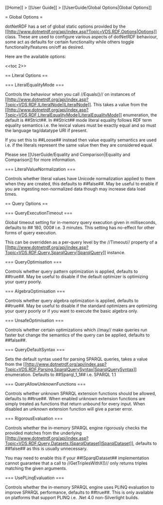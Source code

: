 [[Home]] > [[User Guide]] > [[UserGuide/Global Options|Global Options]]

= Global Options =

dotNetRDF has a set of global static options provided by the [[http://www.dotnetrdf.org/api/index.asp?Topic=VDS.RDF.Options|Options]] class.  These are used to configure various aspects of dotNetRDF behaviour, some act as defaults for certain functionality while others toggle functionality/features on/off as desired.

Here are the available options:

<<toc 2>>

== Literal Options ==

=== LiteralEqualityMode ===

Controls the behaviour when you call //Equals()// on instances of [[http://www.dotnetrdf.org/api/index.asp?Topic=VDS.RDF.ILiteralNode|ILiteralNode]].  This takes a value from the [[http://www.dotnetrdf.org/api/index.asp?Topic=VDS.RDF.LiteralEqualityMode|LiteralEqualityMode]] enumeration, the default is ##Strict##.  In ##Strict## mode literal equality follows RDF term equality semantics i.e. the lexical values must be exactly equal and so must the language tag/datatype URI if present.

If you set this to ##Loose## instead then value equality semantics are used i.e. if the literals represent the same value then they are considered equal.

Please see [[UserGuide/Equality and Comparison|Equality and Comparison]] for more information.

=== LiteralValueNormalization ===

Controls whether literal values have Unicode normalization applied to them when they are created, this defaults to ##false##.  May be useful to enable if you are ingesting non-normalized data though may increase data load times.

== Query Options ==

=== QueryExecutionTimeout ===

Global timeout setting for in-memory query execution given in milliseconds, defaults to ## 180, 000# i.e. 3 minutes.  This setting has no-effect for other forms of query execution.

This can be overridden as a per-query level by the //Timeout// property of a [[http://www.dotnetrdf.org/api/index.asp?Topic=VDS.RDF.Query.SparqlQuery|SparqlQuery]] instance.

=== QueryOptimisation ===

Controls whether query pattern optimization is applied, defaults to ##true##.  May be useful to disable if the default optimizer is optimizing your query poorly.

=== AlgebraOptimisation ===

Controls whether query algebra optimization is applied, defaults to ##true##.  May be useful to disable if the standard optimizers are optimizing your query poorly or if you want to execute the basic algebra only.

=== UnsafeOptimisation ===

Controls whether certain optimizations which //may// make queries run faster but change the semantics of the query can be applied, defaults to ##false##.

=== QueryDefaultSyntax ===

Sets the default syntax used for parsing SPARQL queries, takes a value from the [[http://www.dotnetrdf.org/api/index.asp?Topic=VDS.RDF.Parsing.SparqlQuerySyntax|SparqlQuerySyntax]] enumeration.  Defaults to ##Sparql_1_1## i.e. SPARQL 1.1

=== QueryAllowUnknownFunctions ===

Controls whether unknown SPARQL extension functions should be allowed, defaults to ##true##.  When enabled unknown extension functions are simply treated as functions that return unbound for every input.  When disabled an unknown extension function will give a parser error.

=== RigorousEvaluation ===

Controls whether the in-memory SPARQL engine rigorously checks the provided matches from the underlying [[http://www.dotnetrdf.org/api/index.asp?Topic=VDS.RDF.Query.Datasets.ISparqlDataset|ISparqlDataset]], defaults to ##false## as this is usually unnecessary.

You may need to enable this if your ##ISparqlDataset## implementation cannot guarantee that a call to //GetTriplesWithX()// only returns triples matching the given arguments.

=== UsePLinqEvaluation ===

Controls whether the in-memory SPARQL engine uses PLINQ evaluation to improve SPARQL performance, defaults to ##true##.  This is only available on platforms that support PLINQ i.e. .Net 4.0 non-Silverlight builds.
